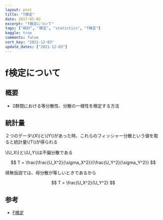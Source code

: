 ```yaml
---
layout: post
title: "f検定"
date: 2017-05-02
excerpt: "f検定について"
tags: ["統計", "検定", "statistics", "f検定"]
kaggle: true
comments: false
sort_key: "2021-12-03"
update_dates: ["2021-12-03"]
---
```


# f検定について

## 概要
 - 2群間における等分散性、分散の一様性を検定する方法

## 統計量

２つのデータ\\(X\\)と\\(Y\\)があった時、これらのフィッシャー分散という値を取ると統計量\\(T\\)が得られる  

\\(U_X\\)と\\(U_Y\\)は不偏分散である  

$$
T = \frac{\frac{U_X^2}{\sigma_X^2}}{\frac{U_Y^2}{\sigma_Y^2}}
$$

帰無仮説では、母分散が等しいときであるから  

$$
T =  \frac{U_X^2}{U_Y^2}
$$

## 参考
 - [F検定](https://data-science.gr.jp/theory/tst_f_test.html)
